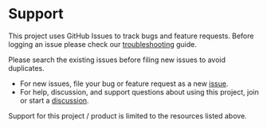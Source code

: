 # Support

This project uses GitHub Issues to track bugs and feature requests.
Before logging an issue please check our [troubleshooting](#troubleshooting) guide.

Please search the existing issues before filing new issues to avoid duplicates.

- For new issues, file your bug or feature request as a new [issue](https://github.com/Azure/activate-genai/issues).
- For help, discussion, and support questions about using this project, join or start a [discussion](https://github.com/Azure/activate-genai/discussions).

Support for this project / product is limited to the resources listed above.